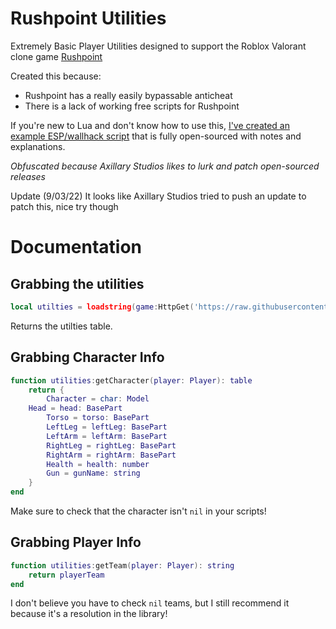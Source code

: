 # Rushpoint Utilities

Extremely Basic Player Utilities designed to support the Roblox Valorant clone game [Rushpoint](https://www.roblox.com/games/5993942214/NEW-UPDATE-Rush-Point)

Created this because:
- Rushpoint has a really easily bypassable anticheat
- There is a lack of working free scripts for Rushpoint

If you're new to Lua and don't know how to use this, [I've created an example ESP/wallhack script](https://github.com/dragonssk/rushpoint-utilities/blob/main/example.lua) that is fully open-sourced with notes and explanations.

*Obfuscated because Axillary Studios likes to lurk and patch open-sourced releases*

Update (9/03/22)
It looks like Axillary Studios tried to push an update to patch this, nice try though

# Documentation

## Grabbing the utilities
```lua
local utilties = loadstring(game:HttpGet('https://raw.githubusercontent.com/dragonssk/rushpoint-utilities/main/main.lua'))('github.com/dragonssk');
```
Returns the utilties table.

## Grabbing Character Info
```lua
function utilities:getCharacter(player: Player): table
    return {
        Character = char: Model
	Head = head: BasePart
        Torso = torso: BasePart
        LeftLeg = leftLeg: BasePart
        LeftArm = leftArm: BasePart
        RightLeg = rightLeg: BasePart
        RightArm = rightArm: BasePart
        Health = health: number
        Gun = gunName: string
    }
end
```
Make sure to check that the character isn't `nil` in your scripts!
## Grabbing Player Info
```lua
function utilities:getTeam(player: Player): string
    return playerTeam
end
```
I don't believe you have to check `nil` teams, but I still recommend it because it's a resolution in the library!
